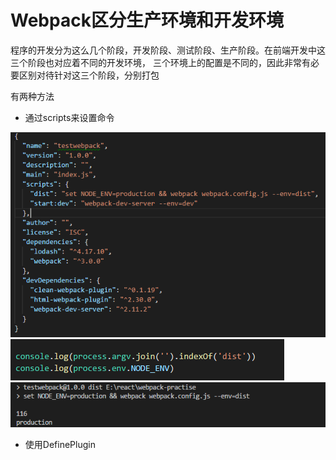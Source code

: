 # Webpack区分生产环境和开发环境

程序的开发分为这么几个阶段，开发阶段、测试阶段、生产阶段。在前端开发中这三个阶段也对应着不同的开发环境， 三个环境上的配置是不同的，因此非常有必要区别对待针对这三个阶段，分别打包

有两种方法

- 通过scripts来设置命令

![chunkhash example](script.png)
![webpack.config.js](print.png)
![打印变量](showEnv.png)

- 使用DefinePlugin